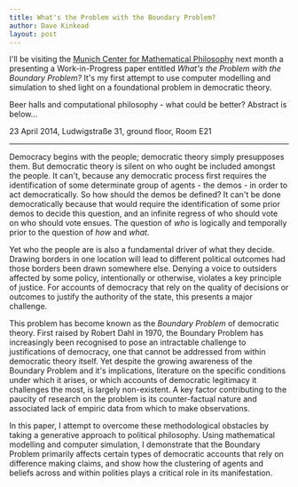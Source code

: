 ```yaml
---
title: What's the Problem with the Boundary Problem?
author: Dave Kinkead
layout: post
---
```


I'll be visiting the [Munich Center for Mathematical Philosophy][mcmp] next month a presenting a Work-in-Progress paper entitled _What's the Problem with the Boundary Problem?_  It's my first attempt to use computer modelling and simulation to shed light on a foundational problem in democratic theory. 

Beer halls and computational philosophy - what could be better?  Abstract is below...

23 April 2014, Ludwigstraße 31, ground floor, Room E21

[mcmp]: http://www.mcmp.philosophie.uni-muenchen.de/index.html

---

Democracy begins with the people; democratic theory simply presupposes them.  But democratic theory is silent on who ought be included amongst the people.  It can't, because any democratic process first requires the identification of some determinate group of agents - the demos - in order to act democratically.  So how should the demos be defined?  It can't be done democratically because that would require the identification of some prior demos to decide this question, and an infinite regress of who should vote on who should vote ensues.  The question of _who_ is logically and temporally prior to the question of _how_ and _what_.

Yet who the people are is also a fundamental driver of what they decide.  Drawing borders in one location will lead to different political outcomes had those borders been drawn somewhere else.  Denying a voice to outsiders affected by some policy, intentionally or otherwise, violates a key principle of justice.  For accounts of democracy that rely on the quality of decisions or outcomes to justify the authority of the state, this presents a major challenge.

This problem has become known as the _Boundary Problem_ of democratic theory.  First raised by Robert Dahl in 1970, the Boundary Problem has increasingly been recognised to pose an intractable challenge to justifications of democracy, one that cannot be addressed from within democratic theory itself.  Yet despite the growing awareness of the Boundary Problem and it's implications, literature on the specific conditions under which it arises, or which accounts of democratic legitimacy it challenges the most, is largely non-existent. A key factor contributing to the paucity of research on the problem is its counter-factual nature and associated lack of empiric data from which to make observations.

In this paper, I attempt to overcome these methodological obstacles by taking a generative approach to political philosophy.  Using mathematical modelling and computer simulation, I demonstrate that the Boundary Problem primarily affects certain types of democratic accounts that rely on difference making claims, and show how the clustering of agents and beliefs across and within polities plays a critical role in its manifestation. 